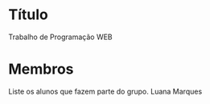 # Título
Trabalho de Programação WEB


# Membros
Liste os alunos que fazem parte do grupo.
Luana Marques
